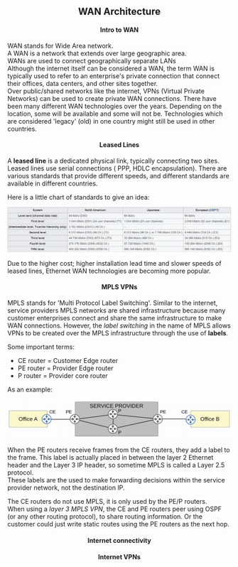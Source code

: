 <h2 align="center">WAN Architecture</h2>

<h4 align="center">Intro to WAN</h4>

WAN stands for Wide Area network. \
A WAN is a network that extends over large geographic area. \
WANs are used to connect geographically separate LANs \
Although the internet itself can be considered a WAN, the term WAN is typically used to refer to an enterprise's private connection that connect their offices, data centers, and other sites together. \
Over public/shared networks like the internet, VPNs (Virtual Private Networks) can be used to create private WAN connections.
There have been many different WAN technologies over the years. Depending on the location, some will be available and some will not be. Technologies which are considered 'legacy' (old) in one country might still be used in other countries.

<h4 align="center">Leased Lines</h4>

A <b>leased line</b> is a dedicated physical link, typically connecting two sites.
Leased lines use serial connections ( PPP, HDLC encapsulation).
There are various standards that provide different speeds, and different standards are available in different countries.

Here is a little chart of standards to give an idea:

![Standards](https://github.com/FrenzisRed/My_CCNA_Notes/blob/main/images/standards.png?raw=true "Standards")

Due to the higher cost; higher installation lead time and slower speeds of leased lines, Ethernet WAN technologies are becoming more popular.

<h4 align="center">MPLS VPNs</h4>

MPLS stands for 'Multi Protocol Label Switching'.
Similar to the internet, service providers MPLS networks are shared infrastructure because many customer enterprises connect and share the same infrastructure to make WAN connections.
However, the _label switching_ in the name of MPLS allows VPNs to be created over the MPLS infrastructure through the use of <b>labels</b>.

Some important terms:
- CE router = Customer Edge router
- PE router = Provider Edge router
- P router  = Provider core router

As an example:

![Routers](https://github.com/FrenzisRed/My_CCNA_Notes/blob/main/images/routers.png?raw=true "Routers")

When the PE routers receive frames from the CE routers, they add a label to the frame. This label is actually placed in between the layer 2 Ethernet header and the Layer 3 IP header, so sometime MPLS is called a Layer 2.5 protocol. \
These labels are the used to make forwarding decisions within the service provider network, not the destination IP.

The CE routers do not use MPLS, it is only used by the PE/P routers. \
When using a _layer 3 MPLS VPN_, the CE and PE routers peer using OSPF (or any other routing protocol), to share routing information. Or the customer could just write static routes using the PE routers as the next hop.

<h4 align="center">Internet connectivity</h4>

<h4 align="center">Internet VPNs</h4>
